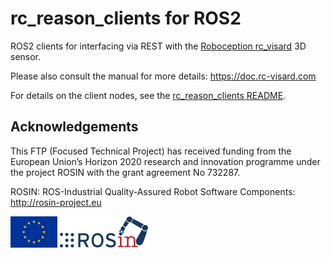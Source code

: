 rc_reason_clients for ROS2
==========================

ROS2 clients for interfacing via REST with the [Roboception rc_visard](https://roboception.com/rc_visard) 3D sensor.

Please also consult the manual for more details: https://doc.rc-visard.com

For details on the client nodes, see the [rc_reason_clients README](rc_reason_clients/README.md).

Acknowledgements
----------------

This FTP (Focused Technical Project) has received funding from the European Union’s Horizon 2020 research and innovation programme under the project ROSIN with the grant agreement No 732287.

ROSIN: ROS-Industrial Quality-Assured Robot Software Components: http://rosin-project.eu

![EU flag](rosin_eu_flag.jpg) ![ROSIN logo](rosin_ack_logo_wide.png)
